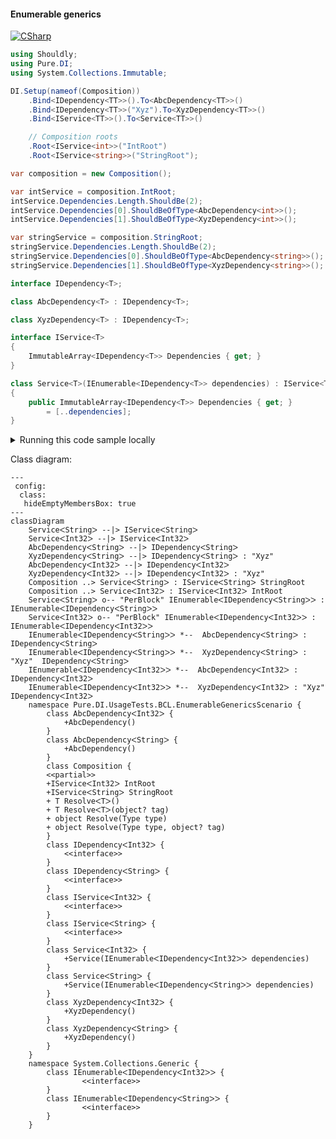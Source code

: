 #### Enumerable generics

[![CSharp](https://img.shields.io/badge/C%23-code-blue.svg)](../tests/Pure.DI.UsageTests/BaseClassLibrary/EnumerableGenericsScenario.cs)


```c#
using Shouldly;
using Pure.DI;
using System.Collections.Immutable;

DI.Setup(nameof(Composition))
    .Bind<IDependency<TT>>().To<AbcDependency<TT>>()
    .Bind<IDependency<TT>>("Xyz").To<XyzDependency<TT>>()
    .Bind<IService<TT>>().To<Service<TT>>()

    // Composition roots
    .Root<IService<int>>("IntRoot")
    .Root<IService<string>>("StringRoot");

var composition = new Composition();

var intService = composition.IntRoot;
intService.Dependencies.Length.ShouldBe(2);
intService.Dependencies[0].ShouldBeOfType<AbcDependency<int>>();
intService.Dependencies[1].ShouldBeOfType<XyzDependency<int>>();

var stringService = composition.StringRoot;
stringService.Dependencies.Length.ShouldBe(2);
stringService.Dependencies[0].ShouldBeOfType<AbcDependency<string>>();
stringService.Dependencies[1].ShouldBeOfType<XyzDependency<string>>();

interface IDependency<T>;

class AbcDependency<T> : IDependency<T>;

class XyzDependency<T> : IDependency<T>;

interface IService<T>
{
    ImmutableArray<IDependency<T>> Dependencies { get; }
}

class Service<T>(IEnumerable<IDependency<T>> dependencies) : IService<T>
{
    public ImmutableArray<IDependency<T>> Dependencies { get; }
        = [..dependencies];
}
```

<details>
<summary>Running this code sample locally</summary>

- Make sure you have the [.NET SDK 9.0](https://dotnet.microsoft.com/en-us/download/dotnet/9.0) or later is installed
- Create a net9.0 (or later) console application
- Add references to NuGet packages
  - [Pure.DI](https://www.nuget.org/packages/Pure.DI)
  - [Shouldly](https://www.nuget.org/packages/Shouldly)
- Copy the example code into the _Program.cs_ file

You are ready to run the example!

</details>


Class diagram:

```mermaid
---
 config:
  class:
   hideEmptyMembersBox: true
---
classDiagram
	ServiceᐸStringᐳ --|> IServiceᐸStringᐳ
	ServiceᐸInt32ᐳ --|> IServiceᐸInt32ᐳ
	AbcDependencyᐸStringᐳ --|> IDependencyᐸStringᐳ
	XyzDependencyᐸStringᐳ --|> IDependencyᐸStringᐳ : "Xyz" 
	AbcDependencyᐸInt32ᐳ --|> IDependencyᐸInt32ᐳ
	XyzDependencyᐸInt32ᐳ --|> IDependencyᐸInt32ᐳ : "Xyz" 
	Composition ..> ServiceᐸStringᐳ : IServiceᐸStringᐳ StringRoot
	Composition ..> ServiceᐸInt32ᐳ : IServiceᐸInt32ᐳ IntRoot
	ServiceᐸStringᐳ o-- "PerBlock" IEnumerableᐸIDependencyᐸStringᐳᐳ : IEnumerableᐸIDependencyᐸStringᐳᐳ
	ServiceᐸInt32ᐳ o-- "PerBlock" IEnumerableᐸIDependencyᐸInt32ᐳᐳ : IEnumerableᐸIDependencyᐸInt32ᐳᐳ
	IEnumerableᐸIDependencyᐸStringᐳᐳ *--  AbcDependencyᐸStringᐳ : IDependencyᐸStringᐳ
	IEnumerableᐸIDependencyᐸStringᐳᐳ *--  XyzDependencyᐸStringᐳ : "Xyz"  IDependencyᐸStringᐳ
	IEnumerableᐸIDependencyᐸInt32ᐳᐳ *--  AbcDependencyᐸInt32ᐳ : IDependencyᐸInt32ᐳ
	IEnumerableᐸIDependencyᐸInt32ᐳᐳ *--  XyzDependencyᐸInt32ᐳ : "Xyz"  IDependencyᐸInt32ᐳ
	namespace Pure.DI.UsageTests.BCL.EnumerableGenericsScenario {
		class AbcDependencyᐸInt32ᐳ {
			+AbcDependency()
		}
		class AbcDependencyᐸStringᐳ {
			+AbcDependency()
		}
		class Composition {
		<<partial>>
		+IServiceᐸInt32ᐳ IntRoot
		+IServiceᐸStringᐳ StringRoot
		+ T ResolveᐸTᐳ()
		+ T ResolveᐸTᐳ(object? tag)
		+ object Resolve(Type type)
		+ object Resolve(Type type, object? tag)
		}
		class IDependencyᐸInt32ᐳ {
			<<interface>>
		}
		class IDependencyᐸStringᐳ {
			<<interface>>
		}
		class IServiceᐸInt32ᐳ {
			<<interface>>
		}
		class IServiceᐸStringᐳ {
			<<interface>>
		}
		class ServiceᐸInt32ᐳ {
			+Service(IEnumerableᐸIDependencyᐸInt32ᐳᐳ dependencies)
		}
		class ServiceᐸStringᐳ {
			+Service(IEnumerableᐸIDependencyᐸStringᐳᐳ dependencies)
		}
		class XyzDependencyᐸInt32ᐳ {
			+XyzDependency()
		}
		class XyzDependencyᐸStringᐳ {
			+XyzDependency()
		}
	}
	namespace System.Collections.Generic {
		class IEnumerableᐸIDependencyᐸInt32ᐳᐳ {
				<<interface>>
		}
		class IEnumerableᐸIDependencyᐸStringᐳᐳ {
				<<interface>>
		}
	}
```

